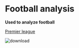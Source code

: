 # Football analysis
**Used to analyze football**

[Premier league](https://www.premierleague.com/)

![download](https://github.com/Than-yel/football_analysis/assets/125179701/1d5970a9-ea25-40d8-a555-40284002d5fc)

